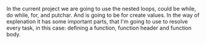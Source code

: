 In the current project we are going to use the nested loops, could be while, do
while, for, and putchar. And is going to be for create values. In the way of
explenation it has some important parts, that I'm going to use to resolve every
task, in this case: defining a function, function header and function body.